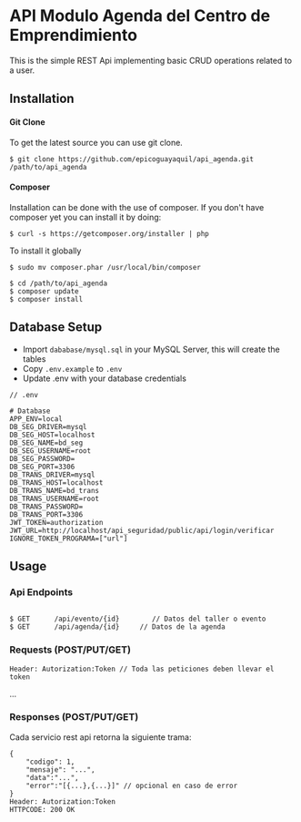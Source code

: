 # API Modulo Agenda del Centro de Emprendimiento

This is the simple REST Api implementing basic CRUD operations related to a user.

## Installation

#### Git Clone

To get the latest source you can use git clone.

`$ git clone https://github.com/epicoguayaquil/api_agenda.git /path/to/api_agenda`

#### Composer

Installation can be done with the use of composer. If you don't have composer yet you can install it by doing:

`$ curl -s https://getcomposer.org/installer | php`

To install it globally

`$ sudo mv composer.phar /usr/local/bin/composer`

```
$ cd /path/to/api_agenda
$ composer update
$ composer install
```

## Database Setup

 - Import `dababase/mysql.sql` in your MySQL Server, this will create the tables
 - Copy `.env.example` to `.env`  
 - Update .env with your database credentials
 
```
// .env 

# Database
APP_ENV=local
DB_SEG_DRIVER=mysql
DB_SEG_HOST=localhost
DB_SEG_NAME=bd_seg
DB_SEG_USERNAME=root
DB_SEG_PASSWORD=
DB_SEG_PORT=3306
DB_TRANS_DRIVER=mysql
DB_TRANS_HOST=localhost
DB_TRANS_NAME=bd_trans
DB_TRANS_USERNAME=root
DB_TRANS_PASSWORD=
DB_TRANS_PORT=3306
JWT_TOKEN=authorization
JWT_URL=http://localhost/api_seguridad/public/api/login/verificar
IGNORE_TOKEN_PROGRAMA=["url"]

```

## Usage

### Api Endpoints

```

$ GET      /api/evento/{id}        // Datos del taller o evento
$ GET      /api/agenda/{id}     // Datos de la agenda

```


### Requests (POST/PUT/GET)

```
Header: Autorization:Token // Toda las peticiones deben llevar el token
```

...

### Responses (POST/PUT/GET)

Cada servicio rest api retorna la siguiente trama:

```
{
    "codigo": 1,
	"mensaje": "...",
    "data":"...",
	"error":"[{...},{...}]" // opcional en caso de error
}
Header: Autorization:Token
HTTPCODE: 200 OK
```